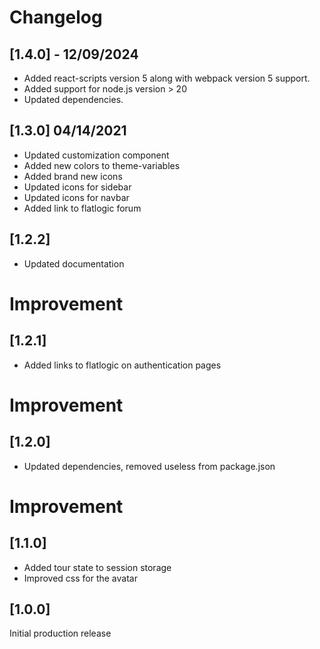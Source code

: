 # Changelog

## [1.4.0] - 12/09/2024

- Added react-scripts version 5 along with webpack version 5 support.
- Added support for node.js version > 20
- Updated dependencies.

## [1.3.0] 04/14/2021

- Updated customization component
- Added new colors to theme-variables
- Added brand new icons
- Updated icons for sidebar
- Updated icons for navbar
- Added link to flatlogic forum

## [1.2.2]

- Updated documentation

# Improvement

## [1.2.1]

- Added links to flatlogic on authentication pages

# Improvement

## [1.2.0]

- Updated dependencies, removed useless from package.json

# Improvement

## [1.1.0]

- Added tour state to session storage
- Improved css for the avatar

## [1.0.0]

Initial production release
